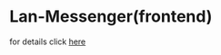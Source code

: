 # Lan-Messenger(frontend)

for details click [here](https://github.com/rjarman/Lan-Messenger/blob/master/README.md)